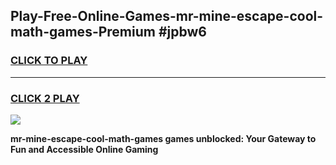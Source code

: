 
## Play-Free-Online-Games-mr-mine-escape-cool-math-games-Premium #jpbw6
<h3>
<a href="https://premium.freeplayer.one?title=mr-mine-escape-cool-math-games&ref=8M">CLICK TO PLAY</a></h3>
<hr>

<h3>
<a href="https://premium.freeplayer.one?title=mr-mine-escape-cool-math-games&ref=8M">CLICK 2 PLAY</a>
  
</h3>

<a href="https://premium.freeplayer.one?title=mr-mine-escape-cool-math-games&ref=8M"><img src="https://clearcache.store/games.png"></a>


**mr-mine-escape-cool-math-games games unblocked: Your Gateway to Fun and Accessible Online Gaming**
